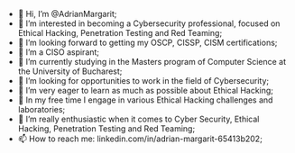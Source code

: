 - 👋 Hi, I’m @AdrianMargarit;
- 👀 I’m interested in becoming a Cybersecurity professional, focused on Ethical Hacking, Penetration Testing and Red Teaming;
- 👀 I’m looking forward to getting my OSCP, CISSP, CISM certifications;
- 👀 I’m a CISO aspirant;
- 🌱 I’m currently studying in the Masters program of Computer Science at the University of Bucharest;
- 💞️ I’m looking for opportunities to work in the field of Cybersecurity;
- 💞️ I’m very eager to learn as much as possible about Ethical Hacking;
- 💞️ In my free time I engage in various Ethical Hacking challenges and laboratories;
- 💞️ I’m really enthusiastic when it comes to Cyber Security, Ethical Hacking, Penetration Testing and Red Teaming;
- 📫 How to reach me: linkedin.com/in/adrian-margarit-65413b202;

<!---
AdrianMargarit/AdrianMargarit is a ✨ special ✨ repository because its `README.md` (this file) appears on your GitHub profile.
You can click the Preview link to take a look at your changes.
--->
